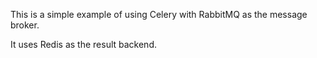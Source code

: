 This is a simple example of using Celery with RabbitMQ as the message broker.

It uses Redis as the result backend.